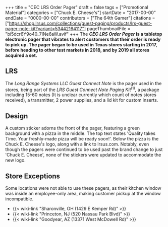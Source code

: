 +++
title = "CEC LRS Order Pager"
draft = false
tags = ["Promotional Material"]
categories = ["Chuck E. Cheese's"]
startDate = "2017-00-00"
endDate = "0000-00-00"
contributors = ["The 64th Gamer"]
citations = ["https://shop.lrsus.com/collections/guest-paging/products/lrs-guest-pager-note-kit?variant=53442164117"]
pageThumbnailFile = "bi5dcr6Y9o40_7INe6aW.avif"
+++
The ***CEC LRS Order Pager* is a tabletop electronic pager that vibrates to alert customers that their order is ready to pick up. The pager began to be used in Texas stores starting in 2017, before heading to other test markets in 2018, and by 2019 all stores acquired a set.**

## LRS

The *Long Range Systems LLC Guest Connect Note* is the pager used in the stores, being part of the *LRS Guest Connect Note Paging Kit*<sup>(1)</sup>*,* a package including 15-60 notes (It is unclear currently which count of notes stores received), a transmitter, 2 power supplies, and a lid kit for custom inserts.

## Design

A custom sticker adorns the front of the pager, featuring a green background with a pizza in the middle. The top text states 'Quality takes Time. Your freshly-made pizza will be ready soon!'. Below the pizza is the Chuck E. Cheese's logo, along with a link to lrsus.com. Notably, even though the pagers were continued to be used past the brand change to just 'Chuck E. Cheese', none of the stickers were updated to accommodate the new logo.

## Store Exceptions

Some locations were not able to use these pagers, as their kitchen window was inside an employee-only area, making customer pickup at the window incompatible.

- {{< wiki-link "Sharonville, OH (1429 E Kemper Rd)" >}}
- {{< wiki-link "Princeton, NJ (520 Nassau Park Blvd)" >}}
- {{< wiki-link "Goodyear, AZ (13371 West McDowell Rd)" >}}
